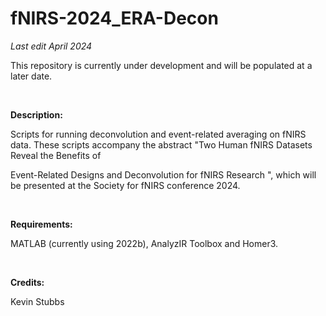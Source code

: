 # fNIRS-2024_ERA-Decon

_Last edit April 2024_

This repository is currently under development and will be populated at a later date.

<br>

**Description:**

Scripts for running deconvolution and event-related averaging on fNIRS data. These scripts accompany the abstract "Two Human fNIRS Datasets Reveal the Benefits of 

Event-Related Designs and Deconvolution for fNIRS Research ", which will be presented at the Society for fNIRS conference 2024. 

<br>

**Requirements:**

MATLAB (currently using 2022b), AnalyzIR Toolbox and Homer3.

<br>

**Credits:**

Kevin Stubbs 
